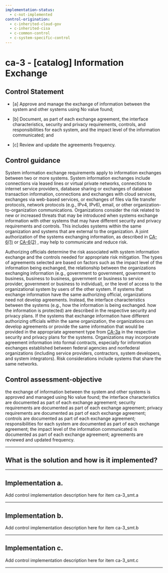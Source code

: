 ```yaml
---
implementation-status:
  - c-not-implemented
control-origination:
  - c-inherited-cloud-gov
  - c-inherited-cisa
  - c-common-control
  - c-system-specific-control
---
```


# ca-3 - \[catalog\] Information Exchange

## Control Statement

- \[a\] Approve and manage the exchange of information between the system and other systems using No value found;

- \[b\] Document, as part of each exchange agreement, the interface characteristics, security and privacy requirements, controls, and responsibilities for each system, and the impact level of the information communicated; and

- \[c\] Review and update the agreements frequency.

## Control guidance

System information exchange requirements apply to information exchanges between two or more systems. System information exchanges include connections via leased lines or virtual private networks, connections to internet service providers, database sharing or exchanges of database transaction information, connections and exchanges with cloud services, exchanges via web-based services, or exchanges of files via file transfer protocols, network protocols (e.g., IPv4, IPv6), email, or other organization-to-organization communications. Organizations consider the risk related to new or increased threats that may be introduced when systems exchange information with other systems that may have different security and privacy requirements and controls. This includes systems within the same organization and systems that are external to the organization. A joint authorization of the systems exchanging information, as described in [CA-6(1)](#ca-6.1) or [CA-6(2)](#ca-6.2) , may help to communicate and reduce risk.

Authorizing officials determine the risk associated with system information exchange and the controls needed for appropriate risk mitigation. The types of agreements selected are based on factors such as the impact level of the information being exchanged, the relationship between the organizations exchanging information (e.g., government to government, government to business, business to business, government or business to service provider, government or business to individual), or the level of access to the organizational system by users of the other system. If systems that exchange information have the same authorizing official, organizations need not develop agreements. Instead, the interface characteristics between the systems (e.g., how the information is being exchanged. how the information is protected) are described in the respective security and privacy plans. If the systems that exchange information have different authorizing officials within the same organization, the organizations can develop agreements or provide the same information that would be provided in the appropriate agreement type from [CA-3a](#ca-3_smt.a) in the respective security and privacy plans for the systems. Organizations may incorporate agreement information into formal contracts, especially for information exchanges established between federal agencies and nonfederal organizations (including service providers, contractors, system developers, and system integrators). Risk considerations include systems that share the same networks.

## Control assessment-objective

the exchange of information between the system and other systems is approved and managed using No value found;
the interface characteristics are documented as part of each exchange agreement;
security requirements are documented as part of each exchange agreement;
privacy requirements are documented as part of each exchange agreement;
controls are documented as part of each exchange agreement;
responsibilities for each system are documented as part of each exchange agreement;
the impact level of the information communicated is documented as part of each exchange agreement;
agreements are reviewed and updated frequency.

______________________________________________________________________

## What is the solution and how is it implemented?

<!-- Please leave this section blank and enter implementation details in the parts below. -->

______________________________________________________________________

## Implementation a.

Add control implementation description here for item ca-3_smt.a

______________________________________________________________________

## Implementation b.

Add control implementation description here for item ca-3_smt.b

______________________________________________________________________

## Implementation c.

Add control implementation description here for item ca-3_smt.c

______________________________________________________________________
